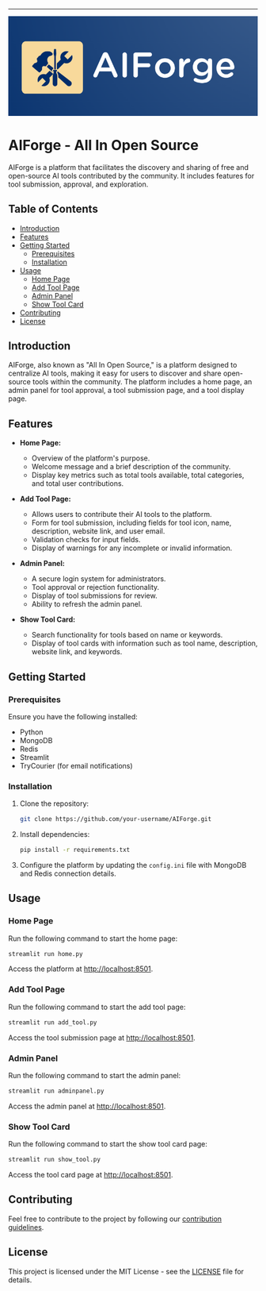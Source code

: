 ---
![AIFORGE](https://github.com/Khushalsarode/AIFORGE/blob/master/logo.png)  
# AIForge - All In Open Source

AIForge is a platform that facilitates the discovery and sharing of free and open-source AI tools contributed by the community. It includes features for tool submission, approval, and exploration.

## Table of Contents

- [Introduction](#introduction)
- [Features](#features)
- [Getting Started](#getting-started)
  - [Prerequisites](#prerequisites)
  - [Installation](#installation)
- [Usage](#usage)
  - [Home Page](#home-page)
  - [Add Tool Page](#add-tool-page)
  - [Admin Panel](#admin-panel)
  - [Show Tool Card](#show-tool-card)
- [Contributing](#contributing)
- [License](#license)

## Introduction

AIForge, also known as "All In Open Source," is a platform designed to centralize AI tools, making it easy for users to discover and share open-source tools within the community. The platform includes a home page, an admin panel for tool approval, a tool submission page, and a tool display page.

## Features

- **Home Page:**
  - Overview of the platform's purpose.
  - Welcome message and a brief description of the community.
  - Display key metrics such as total tools available, total categories, and total user contributions.

- **Add Tool Page:**
  - Allows users to contribute their AI tools to the platform.
  - Form for tool submission, including fields for tool icon, name, description, website link, and user email.
  - Validation checks for input fields.
  - Display of warnings for any incomplete or invalid information.

- **Admin Panel:**
  - A secure login system for administrators.
  - Tool approval or rejection functionality.
  - Display of tool submissions for review.
  - Ability to refresh the admin panel.

- **Show Tool Card:**
  - Search functionality for tools based on name or keywords.
  - Display of tool cards with information such as tool name, description, website link, and keywords.

## Getting Started

### Prerequisites

Ensure you have the following installed:

- Python
- MongoDB
- Redis
- Streamlit
- TryCourier (for email notifications)

### Installation

1. Clone the repository:

   ```bash
   git clone https://github.com/your-username/AIForge.git
   ```

2. Install dependencies:

   ```bash
   pip install -r requirements.txt
   ```

3. Configure the platform by updating the `config.ini` file with MongoDB and Redis connection details.

## Usage

### Home Page

Run the following command to start the home page:

```bash
streamlit run home.py
```

Access the platform at [http://localhost:8501](http://localhost:8501).

### Add Tool Page

Run the following command to start the add tool page:

```bash
streamlit run add_tool.py
```

Access the tool submission page at [http://localhost:8501](http://localhost:8501).

### Admin Panel

Run the following command to start the admin panel:

```bash
streamlit run adminpanel.py
```

Access the admin panel at [http://localhost:8501](http://localhost:8501).

### Show Tool Card

Run the following command to start the show tool card page:

```bash
streamlit run show_tool.py
```

Access the tool card page at [http://localhost:8501](http://localhost:8501).

## Contributing

Feel free to contribute to the project by following our [contribution guidelines](CONTRIBUTING.md).

## License

This project is licensed under the MIT License - see the [LICENSE](LICENSE) file for details.
